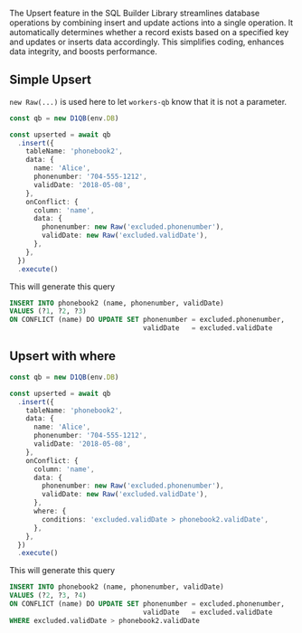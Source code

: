 The Upsert feature in the SQL Builder Library streamlines database operations by combining insert and update actions
into a single operation. It automatically determines whether a record exists based on a specified key and updates or
inserts data accordingly. This simplifies coding, enhances data integrity, and boosts performance.

## Simple Upsert

`new Raw(...)` is used here to let `workers-qb` know that it is not a parameter.

```ts
const qb = new D1QB(env.DB)

const upserted = await qb
  .insert({
    tableName: 'phonebook2',
    data: {
      name: 'Alice',
      phonenumber: '704-555-1212',
      validDate: '2018-05-08',
    },
    onConflict: {
      column: 'name',
      data: {
        phonenumber: new Raw('excluded.phonenumber'),
        validDate: new Raw('excluded.validDate'),
      },
    },
  })
  .execute()
```

This will generate this query

```sql
INSERT INTO phonebook2 (name, phonenumber, validDate)
VALUES (?1, ?2, ?3)
ON CONFLICT (name) DO UPDATE SET phonenumber = excluded.phonenumber,
                                 validDate   = excluded.validDate
```

## Upsert with where

```ts
const qb = new D1QB(env.DB)

const upserted = await qb
  .insert({
    tableName: 'phonebook2',
    data: {
      name: 'Alice',
      phonenumber: '704-555-1212',
      validDate: '2018-05-08',
    },
    onConflict: {
      column: 'name',
      data: {
        phonenumber: new Raw('excluded.phonenumber'),
        validDate: new Raw('excluded.validDate'),
      },
      where: {
        conditions: 'excluded.validDate > phonebook2.validDate',
      },
    },
  })
  .execute()
```

This will generate this query

```sql
INSERT INTO phonebook2 (name, phonenumber, validDate)
VALUES (?2, ?3, ?4)
ON CONFLICT (name) DO UPDATE SET phonenumber = excluded.phonenumber,
                                 validDate   = excluded.validDate
WHERE excluded.validDate > phonebook2.validDate
```
